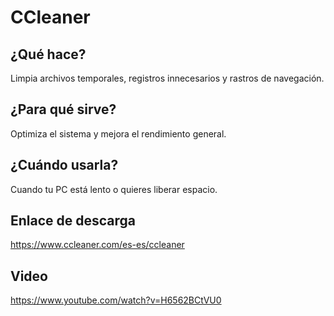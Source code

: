 # CCleaner

## ¿Qué hace?
Limpia archivos temporales, registros innecesarios y rastros de navegación.

## ¿Para qué sirve?
Optimiza el sistema y mejora el rendimiento general.

## ¿Cuándo usarla?
Cuando tu PC está lento o quieres liberar espacio.

## Enlace de descarga
https://www.ccleaner.com/es-es/ccleaner

## Video
https://www.youtube.com/watch?v=H6562BCtVU0
